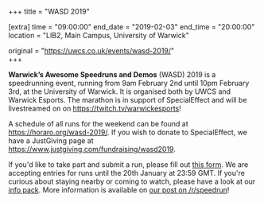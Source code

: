 +++
title = "WASD 2019"

[extra]
time = "09:00:00"
end_date = "2019-02-03"
end_time = "20:00:00"
location = "LIB2, Main Campus, University of Warwick"

original = "https://uwcs.co.uk/events/wasd-2019/"    
+++

**Warwick’s Awesome Speedruns and Demos** (WASD) 2019 is a speedrunning event, running from 9am February 2nd until 10pm February 3rd, at the University of Warwick. It is organised both by UWCS and Warwick Esports. The marathon is in support of SpecialEffect and will be livestreamed on on <https://twitch.tv/warwickesports>\!

A schedule of all runs for the weekend can be found at <https://horaro.org/wasd-2019/>. If you wish to donate to SpecialEffect, we have a JustGiving page at <https://www.justgiving.com/fundraising/wasd2019>.

If you'd like to take part and submit a run, please fill out [this form](https://tinyurl.com/wasd-2019-entry). We are accepting entries for runs until the 20th January at 23:59 GMT. If you're curious about staying nearby or coming to watch, please have a look at our [info pack](https://www.dropbox.com/s/eswry1kxlt8zh4i/wasd-2019-infopack.pdf). More information is available on [our post on /r/speedrun](https://www.reddit.com/r/speedrun/comments/acvu9a/wasd_2019_submissions_open/)\!

